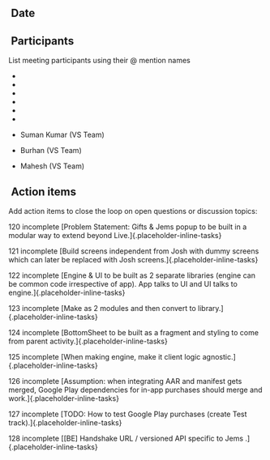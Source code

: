 ##  Date

##  Participants

List meeting participants using their @ mention names

- 

- 

- 

- 

- 

- 

- Suman Kumar (VS Team)

- Burhan (VS Team)

- Mahesh (VS Team)

##  Action items

Add action items to close the loop on open questions or discussion
topics:

120 incomplete [Problem Statement: Gifts & Jems popup to be built in a
modular way to extend beyond Live.]{.placeholder-inline-tasks}

121 incomplete [Build screens independent from Josh with dummy screens
which can later be replaced with Josh
screens.]{.placeholder-inline-tasks}

122 incomplete [Engine & UI to be built as 2 separate libraries (engine
can be common code irrespective of app). App talks to UI and UI talks to
engine.]{.placeholder-inline-tasks}

123 incomplete [Make as 2 modules and then convert to
library.]{.placeholder-inline-tasks}

124 incomplete [BottomSheet to be built as a fragment and styling to
come from parent activity.]{.placeholder-inline-tasks}

125 incomplete [When making engine, make it client logic
agnostic.]{.placeholder-inline-tasks}

126 incomplete [Assumption: when integrating AAR and manifest gets
merged, Google Play dependencies for in-app purchases should merge and
work.]{.placeholder-inline-tasks}

127 incomplete [TODO: How to test Google Play purchases (create Test
track).]{.placeholder-inline-tasks}

128 incomplete [\[BE\] Handshake URL / versioned API specific to Jems
.]{.placeholder-inline-tasks}
